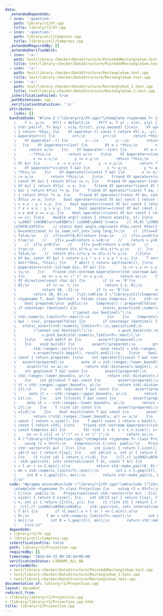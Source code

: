 ```yaml
---
data:
  _extendedDependsOn:
  - icon: ':question:'
    path: library/r2/XY.cpp
    title: library/r2/XY.cpp
  - icon: ':question:'
    path: library/util/Compress.cpp
    title: library/util/Compress.cpp
  _extendedRequiredBy: []
  _extendedVerifiedWith:
  - icon: ':x:'
    path: test/library-checker/DataStructure/PointAddRectangleSum.test.cpp
    title: test/library-checker/DataStructure/PointAddRectangleSum.test.cpp
  - icon: ':x:'
    path: test/library-checker/DataStructure/RectangleSum.test.cpp
    title: test/library-checker/DataStructure/RectangleSum.test.cpp
  - icon: ':x:'
    path: test/library-checker/DataStructure/RectangleSum_2.test.cpp
    title: test/library-checker/DataStructure/RectangleSum_2.test.cpp
  _isVerificationFailed: true
  _pathExtension: cpp
  _verificationStatusIcon: ':x:'
  attributes:
    links: []
  bundledCode: "#line 2 \"library/r2/XY.cpp\"\ntemplate <typename T> struct XY {\n\
    \    T x, y;\n    XY() = default;\n    XY(T x, T y) : x(x), y(y) {}\n    XY(const\
    \ std::pair<T, T> &xy) : x(xy.first), y(xy.second) {}\n\n    XY operator+() const\
    \ { return *this; }\n    XY operator-() const { return XY(-x, -y); }\n\n    XY\
    \ &operator++() {\n        x++;\n        y++;\n        return *this;\n    }\n\
    \    XY &operator--() {\n        x--;\n        y--;\n        return *this;\n \
    \   }\n    XY &operator++(int) {\n        XY a = *this;\n        ++*this;\n  \
    \      return a;\n    }\n    XY &operator--(int) {\n        XY a = *this;\n  \
    \      --*this;\n        return a;\n    }\n\n    XY &operator+=(const XY &v) {\n\
    \        x += v.x;\n        y += v.y;\n        return *this;\n    }\n    XY &operator-=(const\
    \ XY &v) {\n        x -= v.x;\n        y -= v.y;\n        return *this;\n    }\n\
    \    XY &operator*=(const T &a) {\n        x *= a;\n        y *= a;\n        return\
    \ *this;\n    }\n    XY &operator/=(const T &a) {\n        x /= a;\n        y\
    \ /= a;\n        return *this;\n    }\n\n    friend XY operator+(const XY &u,\
    \ const XY &v) { return XY(u) += v; }\n    friend XY operator-(const XY &u, const\
    \ XY &v) { return XY(u) -= v; }\n    friend XY operator*(const XY &u, const T\
    \ &a) { return XY(u) *= a; }\n    friend XY operator*(const T &a, const XY &u)\
    \ { return XY(u) *= a; }\n    friend XY operator/(const XY &u, const T &a) { return\
    \ XY(u) /= a; }\n\n    bool operator<(const XY &v) const { return x != v.x ? x\
    \ < v.x : y < v.y; }\n    bool operator>(const XY &v) const { return x != v.x\
    \ ? x > v.x : y > v.y; }\n    bool operator==(const XY &v) const { return x ==\
    \ v.x and y == v.y; }\n    bool operator!=(const XY &v) const { return !(*this\
    \ == v); }\n\n    double arg() const { return atan2(y, x); }\n\n    // [0,2pi)\
    \ \u3067 \u03B8(u)<\u03B8(v) \u306E\u6642 true\n    // (0,0) \u306F 2pi \u306B\
    \u76F8\u5F53\n    // static bool angle_cmp(const XY&u,const XY&v){\n    //  using\
    \ U=conditional_t< is_same_v<T,int>,long long,T>;\n    //  if(u==XY(0,0))return\
    \ false;\n    //  if(v==XY(0,0))return true;\n    //  if(u.y==0){\n    //    if(u.x>0)return\
    \ true;\n    //    if(v.y==0)return v.x<0;\n    //    return v.y<0;\n    //  }\n\
    \    //  if(u.y>0){\n    //    if(v.y==0)return v.x<0;\n    //    if(v.y<0)return\
    \ true;\n    //    return U(v.x)*u.y <= U(u.x)*v.y;\n    //  }\n    //  if(v.y>=0)return\
    \ false;\n    //  return U(v.x)*u.y <= U(u.x)*v.y;\n    //}\n\n    friend T dot(const\
    \ XY &u, const XY &v) { return u.x * v.x + u.y * v.y; }\n    T norm() { return\
    \ dot(*this, *this); }\n    T abs() { return sqrt(norm()); }\n\n    friend std::istream\
    \ &operator>>(std::istream &is, XY &v) {\n        is >> v.x >> v.y;\n        return\
    \ is;\n    }\n    friend std::ostream &operator<<(std::ostream &os, const XY &v)\
    \ {\n        os << v.x << \" \" << v.y;\n        return os;\n    }\n\n    static\
    \ XY direction(const char &c) {\n        if (c == 'R')\n            return {1,\
    \ 0};\n        if (c == 'L')\n            return {-1, 0};\n        if (c == 'U')\n\
    \            return {0, -1};\n        if (c == 'D')\n            return {0, 1};\n\
    \        return {0, 0};\n    }\n};\n#line 2 \"library/util/Compress.cpp\"\ntemplate\
    \ <typename T, bool Sentinel = false> class Compress {\n    std::vector<T> v;\n\
    \    bool prepared;\n\n  public:\n    Compress() : prepared(false) {\n       \
    \ if constexpr (Sentinel) {\n            static_assert(std::numeric_limits<T>::is_specialized,\n\
    \                          \"cannot use Sentinel\");\n            v = {std::numeric_limits<T>::min(),\
    \ std::numeric_limits<T>::max()};\n        }\n    }\n    Compress(const std::vector<T>\
    \ &w) : v(w), prepared(false) {\n        if constexpr (Sentinel) {\n         \
    \   static_assert(std::numeric_limits<T>::is_specialized,\n                  \
    \        \"cannot use Sentinel\");\n            v.push_back(std::numeric_limits<T>::min());\n\
    \            v.push_back(std::numeric_limits<T>::max());\n        }\n        build();\n\
    \    }\n\n    void add(T a) {\n        assert(!prepared);\n        v.push_back(a);\n\
    \    }\n    void build() {\n        assert(!prepared);\n        prepared = true;\n\
    \        std::ranges::sort(v);\n        auto result = std::ranges::unique(v);\n\
    \        v.erase(result.begin(), result.end());\n    }\n\n    bool is_prepared()\
    \ const { return prepared; }\n\n    int operator[](const T &a) const {\n     \
    \   assert(prepared);\n        auto it = std::ranges::lower_bound(v, a);\n   \
    \     assert(*it == a);\n        return std::distance(v.begin(), it);\n    }\n\
    \    int geq(const T &a) const {\n        assert(prepared);\n        auto it =\
    \ std::ranges::lower_bound(v, a);\n        return std::distance(v.begin(), it);\n\
    \    }\n    int gt(const T &a) const {\n        assert(prepared);\n        auto\
    \ it = std::ranges::upper_bound(v, a);\n        return std::distance(v.begin(),\
    \ it);\n    }\n    int leq(const T &a) const {\n        assert(prepared);\n  \
    \      auto it = --std::ranges::upper_bound(v, a);\n        return std::distance(v.begin(),\
    \ it);\n    }\n    int lt(const T &a) const {\n        assert(prepared);\n   \
    \     auto it = --std::ranges::lower_bound(v, a);\n        return std::distance(v.begin(),\
    \ it);\n    }\n    T r(int id) const {\n        assert(prepared);\n        return\
    \ v[id];\n    }\n    bool exist(const T &a) const {\n        assert(prepared);\n\
    \        return (*std::ranges::lower_bound(v, a)) == a;\n    }\n    int size()\
    \ const { return v.size(); }\n    T max() const { return v.back(); }\n    T min()\
    \ const { return v[0]; }\n\n    friend std::ostream &operator<<(std::ostream &os,\
    \ const Compress &C) {\n        for (int i = 0; i < C.v.size(); i++)\n       \
    \     os << C.v[i] << \":\" << i << \" \";\n        return os;\n    }\n};\n#line\
    \ 4 \"library/r2/Projection.cpp\"\ntemplate <typename T> class Projection {\n\
    \    using r2 = XY<T>;\n    Compress<r2> C;\n\n  public:\n    Projection(const\
    \ std::vector<r2> &v) : C(v) {}\n    int size() { return C.size(); }\n    int\
    \ id(r2 xy) { return C[xy]; }\n    int id(int x, int y) { return C[r2(x, y)];\
    \ }\n    r2 r(int id) { return C.r(id); }\n    //[l,r) \u3092\u8FD4\u3059\n  \
    \  std::pair<int, int> interval(const T &l, const T &r) {\n        if (C.max().x\
    \ < l or r <= C.min().x)\n            return std::make_pair(0, 0);\n        T\
    \ mn = std::numeric_limits<T>::min();\n        int L = C.geq(r2(l, mn));\n   \
    \     int R = C.geq(r2(r, mn));\n        return std::make_pair(L, R);\n    }\n\
    };\n"
  code: "#pragma once\n#include \"library/r2/XY.cpp\"\n#include \"library/util/Compress.cpp\"\
    \ntemplate <typename T> class Projection {\n    using r2 = XY<T>;\n    Compress<r2>\
    \ C;\n\n  public:\n    Projection(const std::vector<r2> &v) : C(v) {}\n    int\
    \ size() { return C.size(); }\n    int id(r2 xy) { return C[xy]; }\n    int id(int\
    \ x, int y) { return C[r2(x, y)]; }\n    r2 r(int id) { return C.r(id); }\n  \
    \  //[l,r) \u3092\u8FD4\u3059\n    std::pair<int, int> interval(const T &l, const\
    \ T &r) {\n        if (C.max().x < l or r <= C.min().x)\n            return std::make_pair(0,\
    \ 0);\n        T mn = std::numeric_limits<T>::min();\n        int L = C.geq(r2(l,\
    \ mn));\n        int R = C.geq(r2(r, mn));\n        return std::make_pair(L, R);\n\
    \    }\n};\n"
  dependsOn:
  - library/r2/XY.cpp
  - library/util/Compress.cpp
  isVerificationFile: false
  path: library/r2/Projection.cpp
  requiredBy: []
  timestamp: '2024-04-15 09:29:10+09:00'
  verificationStatus: LIBRARY_ALL_WA
  verifiedWith:
  - test/library-checker/DataStructure/PointAddRectangleSum.test.cpp
  - test/library-checker/DataStructure/RectangleSum_2.test.cpp
  - test/library-checker/DataStructure/RectangleSum.test.cpp
documentation_of: library/r2/Projection.cpp
layout: document
redirect_from:
- /library/library/r2/Projection.cpp
- /library/library/r2/Projection.cpp.html
title: library/r2/Projection.cpp
---
```

